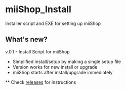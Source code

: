 # miiShop_Install
Installer script and EXE for setting up miiShop

##  What's new?
v.0.1 - Install Script for miiShop
+ Simplified install/setup by making a single setup file
+ Version works for new install or upgrade
+ miiShop starts after install/upgrade immediately

** Check [releases](https://github.com/Engarak/miiShop_Install/releases/) for instructions
